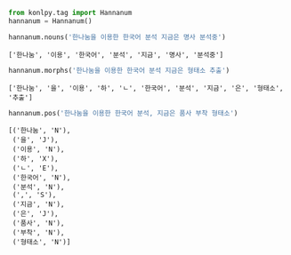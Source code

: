 ```python
from konlpy.tag import Hannanum
hannanum = Hannanum()
```


```python
hannanum.nouns('한나눔을 이용한 한국어 분석 지금은 명사 분석중')
```




    ['한나눔', '이용', '한국어', '분석', '지금', '명사', '분석중']




```python
hannanum.morphs('한나눔을 이용한 한국어 분석 지금은 형태소 추출')
```




    ['한나눔', '을', '이용', '하', 'ㄴ', '한국어', '분석', '지금', '은', '형태소', '추출']




```python
hannanum.pos('한나눔을 이용한 한국어 분석, 지금은 품사 부착 형태소')
```




    [('한나눔', 'N'),
     ('을', 'J'),
     ('이용', 'N'),
     ('하', 'X'),
     ('ㄴ', 'E'),
     ('한국어', 'N'),
     ('분석', 'N'),
     (',', 'S'),
     ('지금', 'N'),
     ('은', 'J'),
     ('품사', 'N'),
     ('부착', 'N'),
     ('형태소', 'N')]




```python

```
